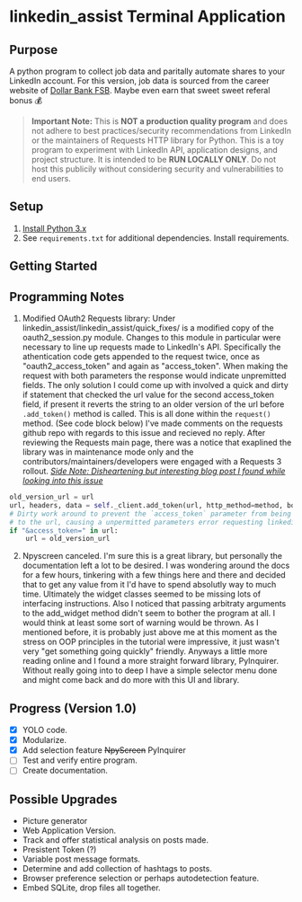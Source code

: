 linkedin_assist Terminal Application
==================

## Purpose
A python program to collect job data and paritally automate shares to your LinkedIn account. For this version, job data is sourced from the career website of [Dollar Bank FSB](https://dollarbankcareers.dejobs.org/). Maybe even earn that sweet sweet referal bonus :moneybag:
> **Important Note:**
> This is **NOT a production quality program** and does not adhere to best practices/security recommendations from LinkedIn or the maintainers of Requests HTTP library for Python.
> This is a toy program to experiment with LinkedIn API, application designs, and project structure. It is intended to be **RUN LOCALLY ONLY**. Do not host this publicily without considering security and vulnerabilities to end users.


## Setup
1. [Install Python 3.x](https://www.python.org/downloads/)
2. See `requirements.txt` for additional dependencies. Install requirements.

## Getting Started

## Programming Notes
1. Modified OAuth2 Requests library: Under linkedin_assist/linkedin_assist/quick_fixes/ is a modified copy of the oauth2_session.py module. Changes to this module in particular were necessary to line up requests made to LinkedIn's API. Specifically the athentication code gets appended to the request twice, once as "oauth2_access_token" and again as "access_token". When making the request with both parameters the response would indicate unpremitted fields. The only solution I could come up with involved a quick and dirty if statement that checked the url value for the second access_token field, if present it reverts the string to an older version of the url before `.add_token()` method is called. This is all done within the `request()` method. (See code block below) I've made comments on the requests github repo with regards to this issue and recieved no reply. After reviewing the Requests main page, there was a notice that exaplined the library was in maintenance mode only and the contributors/maintainers/developers were engaged with a Requests 3 rollout. [*Side Note: Disheartening but interesting blog post I found while looking into this issue*](https://vorpus.org/blog/why-im-not-collaborating-with-kenneth-reitz/)

```python
old_version_url = url
url, headers, data = self._client.add_token(url, http_method=method, body=data, headers=headers)
# Dirty work around to prevent the `access_token` parameter from being added
# to the url, causing a unpermitted parameters error requesting linkedin resource.
if "&access_token=" in url:
    url = old_version_url
```

2. Npyscreen canceled. I'm sure this is a great library, but personally the documentation left a lot to be desired. I was wondering around the docs for a few hours, tinkering with a few things here and there and decided that to get any value from it I'd have to spend absolutly way to much time. Ultimately the widget classes seemed to be missing lots of interfacing instructions. Also I noticed that passing arbitraty arguments to the add_widget method didn't seem to bother the program at all. I would think at least some sort of warning would be thrown. As I mentioned before, it is probably just above me at this moment as the stress on OOP principles in the tutorial were impressive, it just wasn't very "get something going quickly" friendly. Anyways a little more reading online and I found a more straight forward library, PyInquirer. Without really going into to deep I have a simple selector menu done and might come back and do more with this UI and library.

## Progress (Version 1.0)
- [X] YOLO code.
- [X] Modularize.
- [X] Add selection feature ~~NpyScreen~~ PyInquirer
- [ ] Test and verify entire program.
- [ ] Create documentation.

## Possible Upgrades
- Picture generator
- Web Application Version.
- Track and offer statistical analysis on posts made.
- Presistent Token (?)
- Variable post message formats.
- Determine and add collection of hashtags to posts.
- Browser preference selection or perhaps autodetection feature.
- Embed SQLite, drop files all together.
